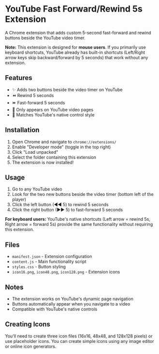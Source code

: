 # YouTube Fast Forward/Rewind 5s Extension

A Chrome extension that adds custom 5-second fast-forward and rewind buttons beside the YouTube video timer.

**Note:** This extension is designed for **mouse users**. If you primarily use keyboard shortcuts, YouTube already has built-in shortcuts (Left/Right arrow keys skip backward/forward by 5 seconds) that work without any extension.

## Features

- ✨ Adds two buttons beside the video timer on YouTube
- ⏪ Rewind 5 seconds
- ⏩ Fast-forward 5 seconds
- 🎯 Only appears on YouTube video pages
- 🎨 Matches YouTube's native control style

## Installation

1. Open Chrome and navigate to `chrome://extensions/`
2. Enable "Developer mode" (toggle in the top right)
3. Click "Load unpacked"
4. Select the folder containing this extension
5. The extension is now installed!

## Usage

1. Go to any YouTube video
2. Look for the two new buttons beside the video timer (bottom left of the player)
3. Click the left button (◄◄ 5) to rewind 5 seconds
4. Click the right button (►► 5) to fast-forward 5 seconds

**For keyboard users:** YouTube's native shortcuts (Left arrow = rewind 5s, Right arrow = forward 5s) provide the same functionality without requiring this extension.

## Files

- `manifest.json` - Extension configuration
- `content.js` - Main functionality script
- `styles.css` - Button styling
- `icon16.png`, `icon48.png`, `icon128.png` - Extension icons 

## Notes

- The extension works on YouTube's dynamic page navigation
- Buttons automatically appear when you navigate to a video
- Compatible with YouTube's native controls

## Creating Icons

You'll need to create three icon files (16x16, 48x48, and 128x128 pixels) or use placeholder icons. You can create simple icons using any image editor or online icon generators.

